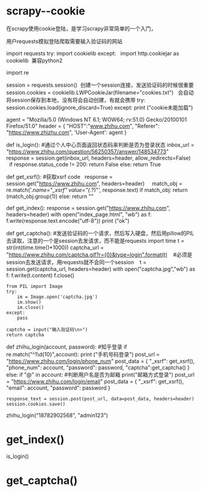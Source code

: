 # scrapy--cookie
在scrapy使用cookie登陆，是学习scrapy非常简单的一个入门，

用户requests模拟登陆爬取需要输入验证码的网站


import requests
try:
    import cookielib
except:
    import http.cookiejar as cookielib  兼容python2

import re

session = requests.session()  创建一个session连接，发送验证码的时候很重要
session.cookies = cookielib.LWPCookieJar(filename="cookies.txt")   会自动将session保存到本地，没有将会自动创建，有就会携带
try:
    session.cookies.load(ignore_discard=True)
except:
    print ("cookie未能加载")

agent = "Mozilla/5.0 (Windows NT 6.1; WOW64; rv:51.0) Gecko/20100101 Firefox/51.0"
header = {
    "HOST":"www.zhihu.com",
    "Referer": "https://www.zhizhu.com",
    'User-Agent': agent
}

def is_login():
    #通过个人中心页面返回状态码来判断是否为登录状态
    inbox_url = "https://www.zhihu.com/question/56250357/answer/148534773"
    response = session.get(inbox_url, headers=header, allow_redirects=False)  
    if response.status_code != 200:
        return False
    else:
        return True

def get_xsrf():
    #获取xsrf code
    response = session.get("https://www.zhihu.com", headers=header)  
    match_obj = re.match('.*name="_xsrf" value="(.*?)"', response.text)
    if match_obj:
        return (match_obj.group(1))
    else:
        return ""


def get_index():
    response = session.get("https://www.zhihu.com", headers=header)
    with open("index_page.html", "wb") as f:
        f.write(response.text.encode("utf-8"))
    print ("ok")

def get_captcha():  #发送验证码的一个请求，然后写入硬盘，然后用pillow的PIL去读取，注意的一个是session去发请求，而不能是requests
    import time
    t = str(int(time.time()*1000))
    captcha_url = "https://www.zhihu.com/captcha.gif?r={0}&type=login".format(t)
    #必须是session去发送请求，用requests就不会同一个session
    t = session.get(captcha_url, headers=header)
    with open("captcha.jpg","wb") as f:
        f.write(t.content)
        f.close()

    from PIL import Image
    try:
        im = Image.open('captcha.jpg')
        im.show()
        im.close()
    except:
        pass

    captcha = input("输入验证码\n>")
    return captcha

def zhihu_login(account, password):
    #知乎登录
    if re.match("^1\d{10}",account):
        print ("手机号码登录")
        post_url = "https://www.zhihu.com/login/phone_num"
        post_data = {
            "_xsrf": get_xsrf(),
            "phone_num": account,
            "password": password,
            "captcha":get_captcha()
        }
    else:
        if "@" in account:
            #判断用户名是否为邮箱
            print("邮箱方式登录")
            post_url = "https://www.zhihu.com/login/email"
            post_data = {
                "_xsrf": get_xsrf(),
                "email": account,
                "password": password
            }

    response_text = session.post(post_url, data=post_data, headers=header)
    session.cookies.save()

zhihu_login("18782902568", "admin123")
# get_index()
is_login()

# get_captcha()
